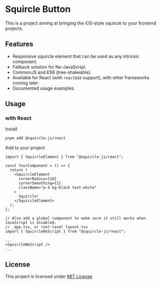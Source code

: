 # Squircle Button

This is a project aiming at bringing the iOS-style squircle to your frontend projects.

## Features

- Responsive squircle element that can be used as any intrinsic component.
- Fallback solution for No-JavaScript.
- CommonJS and ES6 (tree-shakeable).
- Available for React (with `react@18` support), with other frameworks coming later.
- Documented usage examples.

## Usage

### with React

Install

```bash
pnpm add @squircle-js/react
```

Add to your project

```tsx
import { SquircleElement } from "@squircle-js/react";

const YourComponent = () => {
  return (
    <SquircleElement
      cornerRadius={10}
      cornerSmoothing={1}
      className="p-4 bg-black text-white"
    >
      Squircle!
    </SquircleElement>
  );
};

// Also add a global component to make sure it still works when JavaScript is disabled.
// _app.tsx, or root-level layout.tsx
import { SquircleNoScript } from "@squircle-js/react";

...
<SquircleNoScript />
...
```

## License

This project is licensed under [MIT License](./LICENSE)
